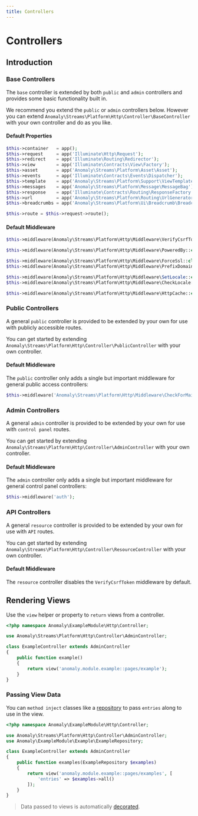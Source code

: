 ```yaml
---
title: Controllers
---
```


# Controllers

<div class="documentation__toc"></div>

## Introduction

### Base Controllers

The `base` controller is extended by both `public` and `admin` controllers and provides some basic functionality built in.

We recommend you extend the `public` or `admin` controllers below. However you can extend `Anomaly\Streams\Platform\Http\Controller\BaseController` with your own controller and do as you like.

#### Default Properties

```php
$this->container   = app();
$this->request     = app('Illuminate\Http\Request');
$this->redirect    = app('Illuminate\Routing\Redirector');
$this->view        = app('Illuminate\Contracts\View\Factory');
$this->asset       = app('Anomaly\Streams\Platform\Asset\Asset');
$this->events      = app('Illuminate\Contracts\Events\Dispatcher');
$this->template    = app('Anomaly\Streams\Platform\Support\ViewTemplate');
$this->messages    = app('Anomaly\Streams\Platform\Message\MessageBag');
$this->response    = app('Illuminate\Contracts\Routing\ResponseFactory');
$this->url         = app('Anomaly\Streams\Platform\Routing\UrlGenerator');
$this->breadcrumbs = app('Anomaly\Streams\Platform\Ui\Breadcrumb\BreadcrumbCollection');

$this->route = $this->request->route();
```

#### Default Middleware

```php
$this->middleware(Anomaly\Streams\Platform\Http\Middleware\VerifyCsrfToken::class);

$this->middleware(Anomaly\Streams\Platform\Http\Middleware\PoweredBy::class);

$this->middleware(Anomaly\Streams\Platform\Http\Middleware\ForceSsl::class);
$this->middleware(Anomaly\Streams\Platform\Http\Middleware\PrefixDomain::class);

$this->middleware(Anomaly\Streams\Platform\Http\Middleware\SetLocale::class);
$this->middleware(Anomaly\Streams\Platform\Http\Middleware\CheckLocale::class);

$this->middleware(Anomaly\Streams\Platform\Http\Middleware\HttpCache::class);
```


### Public Controllers

A general `public` controller is provided to be extended by your own for use with publicly accessible routes.

You can get started by extending `Anomaly\Streams\Platform\Http\Controller\PublicController` with your own controller.

#### Default Middleware

The `public` controller only adds a single but important middleware for general public access controllers:

```php
$this->middleware('Anomaly\Streams\Platform\Http\Middleware\CheckForMaintenanceMode');
```


### Admin Controllers

A general `admin` controller is provided to be extended by your own for use with `control panel` routes.

You can get started by extending `Anomaly\Streams\Platform\Http\Controller\AdminController` with your own controller.

#### Default Middleware

The `admin` controller only adds a single but important middleware for general control panel controllers:

```php
$this->middleware('auth');
```


### API Controllers

A general `resource` controller is provided to be extended by your own for use with `API` routes.

You can get started by extending `Anomaly\Streams\Platform\Http\Controller\ResourceController` with your own controller.

#### Default Middleware

The `resource` controller disables the `VerifyCsrfToken` middleware by default.


## Rendering Views 

Use the `view` helper or property to `return` views from a controller.

```php
<?php namespace Anomaly\ExampleModule\Http\Controller;

use Anomaly\Streams\Platform\Http\Controller\AdminController;

class ExampleController extends AdminController
{
    public function example()
    {
        return view('anomaly.module.example::pages/example');
    }
}
```

### Passing View Data

You can `method inject` classes like a [repository](../entries/repositories) to pass `entries` along to use in the view. 

```php
<?php namespace Anomaly\ExampleModule\Http\Controller;

use Anomaly\Streams\Platform\Http\Controller\AdminController;
use Anomaly\ExampleModule\Example\ExampleRepository;

class ExampleController extends AdminController
{
    public function examples(ExampleRepository $examples)
    {
        return view('anomaly.module.example::pages/examples', [
            'entries' => $examples->all()
        ]);
    }
}
```

> Data passed to views is automatically [decorated](../templating/presenters).
